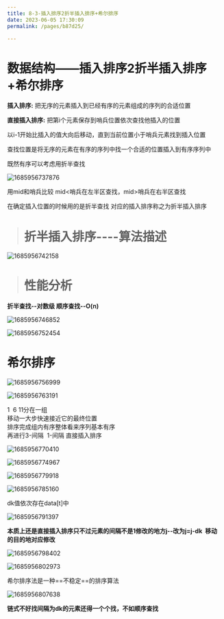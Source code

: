 ```yaml
---
title: 8-3-插入排序2折半插入排序+希尔排序
date: 2023-06-05 17:30:09
permalink: /pages/b87d25/

---
```

数据结构——插入排序2折半插入排序+希尔排序
======================

**插入排序:** 把无序的元素插入到已经有序的元素组成的序列的合适位置

**直接插入排序:** 把第i个元素保存到哨兵位置依次查找他插入的位置

以i-1开始比插入的值大向后移动，直到当前位置小于哨兵元素找到插入位置

查找位置是将无序的元素在有序的序列中找一个合适的位置插入到有序序列中

既然有序可以考虑用折半查找

![1685956737876](/assets/1685956737876.png)

用mid和哨兵比较 mid<哨兵在左半区查找，mid>哨兵在右半区查找

在确定插入位置的时候用的是折半查找 对应的插入排序称之为折半插入排序

> **折半插入排序----算法描述**
> ==================

![1685956742158](/assets/1685956742158.png)

> 性能分析
> ====

**折半查找--对数级 顺序查找--O(n)**

  

![1685956746852](/assets/1685956746852.png)

![1685956752454](/assets/1685956752454.png)

**希尔排序**
========

![1685956756999](/assets/1685956756999.png)

![1685956763191](/assets/1685956763191.png)

1  6 11分在一组  
移动一大步快速接近它的最终位置  
排序完成组内有序整体看来序列基本有序  
再进行3-间隔  1-间隔 直接插入排序

![1685956770410](/assets/1685956770410.png)

![1685956774967](/assets/1685956774967.png)

![1685956779918](/assets/1685956779918.png)

![1685956785160](/assets/1685956785160.png)

dk值依次存在data\[t\]中

![1685956791397](/assets/1685956791397.png)



**本质上还是直接插入排序只不过元素的间隔不是1修改的地方j--改为j=j-dk  移动的目的地对应修改**

![1685956798402](/assets/1685956798402.png)

![1685956802973](/assets/1685956802973.png)

希尔排序法是一种==不稳定==的排序算法

![1685956807638](/assets/1685956807638.png)

**链式不好找间隔为dk的元素还得一个个找，不如顺序查找**

  


